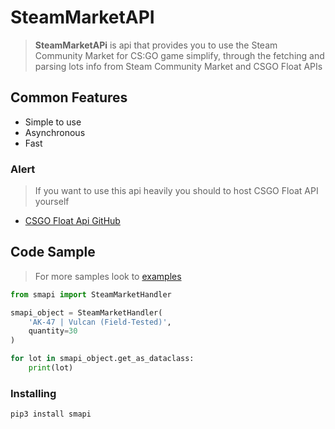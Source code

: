 # SteamMarketAPI
> **SteamMarketAPi** is api that provides you to use the Steam Community Market for CS:GO game simplify, through the fetching and parsing lots info from Steam Community Market and CSGO Float APIs

## Common Features
- Simple to use
- Asynchronous
- Fast

### Alert
> If you want to use this api heavily you should to host CSGO Float API yourself
- [CSGO Float Api GitHub](https://github.com/csgofloat/inspect)

## Code Sample
> For more samples look to [examples](https://github.com/Mefgner/SteamMarketAPI/blob/main/example.py)
``` python
from smapi import SteamMarketHandler

smapi_object = SteamMarketHandler(
    'AK-47 | Vulcan (Field-Tested)',
    quantity=30
)

for lot in smapi_object.get_as_dataclass:
    print(lot)
```


### Installing
``` bash
pip3 install smapi
```
